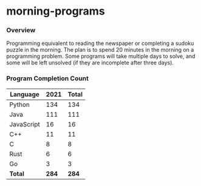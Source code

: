 # morning-programs

### Overview

Programming equivalent to reading the newspaper or completing a sudoku puzzle in the morning.  The plan is to spend 20 
minutes in the morning on a programming problem.  Some programs will take multiple days to solve, and some will be left 
unsolved (if they are incomplete after three days).

### Program Completion Count

| Language     | 2021    | Total   |
|--------------|---------|---------|
| Python       | 134     | 134     |
| Java         | 111     | 111     |
| JavaScript   | 16      | 16      |
| C++          | 11      | 11      |
| C            | 8       | 8       |
| Rust         | 6       | 6       |
| Go           | 3       | 3       |
| **Total**    | **284** | **284** |
